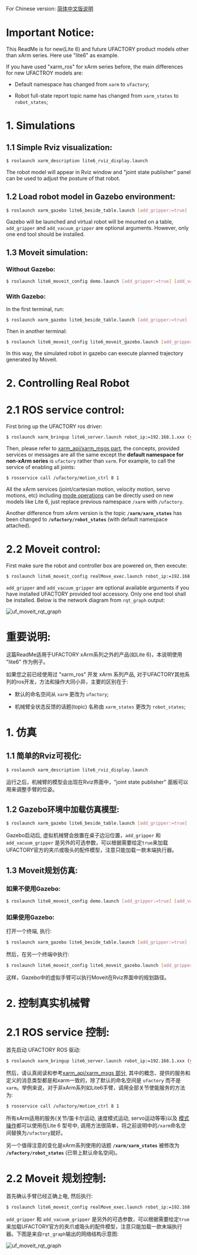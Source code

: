 For Chinese version: [简体中文版说明](#重要说明)

# Important Notice:
This ReadMe is for new(Lite 6) and future UFACTORY product models other than xArm series. Here use "lite6" as example.  

If you have used "xarm_ros" for xArm series before, the main differences for new UFACTROY models are:  

* Default namespace has changed from `xarm` to `ufactory`;  

* Robot full-state report topic name has changed from `xarm_states` to `robot_states`;   


# 1. Simulations

## 1.1 Simple Rviz visualization:  
```bash
$ roslaunch xarm_description lite6_rviz_display.launch
```
The robot model will appear in Rviz window and "joint state publisher" panel can be used to adjust the posture of that robot.  


## 1.2 Load robot model in Gazebo environment:
```bash
$ roslaunch xarm_gazebo lite6_beside_table.launch [add_gripper:=true] [add_vacuum_gripper:=true] 
```
Gazebo will be launched and virtual robot will be mounted on a table, `add_gripper` and `add_vacuum_gripper` are optional arguments. However, only one end tool should be installed.  

## 1.3 Moveit simulation:

### Without Gazebo:
```bash
$ roslaunch lite6_moveit_config demo.launch [add_gripper:=true] [add_vacuum_gripper:=true]
```
### With Gazebo:
In the first terminal, run:
```bash
$ roslaunch xarm_gazebo lite6_beside_table.launch [add_gripper:=true] [add_vacuum_gripper:=true] 
```
Then in another terminal:
```bash
$ roslaunch lite6_moveit_config lite6_moveit_gazebo.launch [add_gripper:=true] [add_vacuum_gripper:=true] 
```
In this way, the simulated robot in gazebo can execute planned trajectory generated by Moveit. 
  

# 2. Controlling Real Robot

# 2.1 ROS service control:
First bring up the UFACTORY ros driver:
```bash
$ roslaunch xarm_bringup lite6_server.launch robot_ip:=192.168.1.xxx (your robot IP)
```
Then, please refer to [xarm_api/xarm_msgs part](https://github.com/xArm-Developer/xarm_ros#57-xarm_apixarm_msgs), the concepts, provided services or messages are all the same except the **default namespace for non-xArm series** is `ufactory` rather than `xarm`. For example, to call the service of enabling all joints:
```bash
$ rosservice call /ufactory/motion_ctrl 8 1
```
All the xArm services (joint/cartesian motion, velocity motion, servo motions, etc) including [mode operations](https://github.com/xArm-Developer/xarm_ros#6-mode-change) can be directly used on new models like Lite 6, just replace previous namespace `/xarm` with `/ufactory`. 

Another difference from xArm version is the topic **`/xarm/xarm_states`** has been changed to **`/ufactory/robot_states`** (with default namespace attached).

# 2.2 Moveit control:
First make sure the robot and controller box are powered on, then execute:
```bash
$ roslaunch lite6_moveit_config realMove_exec.launch robot_ip:=192.168.1.xxx [add_gripper:=true] [add_vacuum_gripper:=true]
```
`add_gripper` and `add_vacuum_gripper` are optional available arguments if you have installed UFACTORY provided tool accessory. Only one end tool shall be installed. Below is the network diagram from `rqt_graph` output:  
  

![uf_moveit_rqt_graph](./doc/uf_moveit_rqt_graph.png) 



# 重要说明:

这篇ReadMe适用于UFACTORY xArm系列之外的产品(如Lite 6)，本说明使用 "lite6" 作为例子。  

如果您之前已经使用过 "xarm_ros" 开发 xArm 系列产品, 对于UFACTORY其他系列的ros开发，方法和操作大同小异，主要的区别在于:  

* 默认的命名空间从 `xarm` 更改为 `ufactory`;  

* 机械臂全状态反馈的话题(topic) 名称由 `xarm_states` 更改为 `robot_states`;   


# 1. 仿真

## 1.1 简单的Rviz可视化:  
```bash
$ roslaunch xarm_description lite6_rviz_display.launch
```
运行之后，机械臂的模型会出现在Rviz界面中，"joint state publisher" 面板可以用来调整手臂的位姿。  


## 1.2 Gazebo环境中加载仿真模型:
```bash
$ roslaunch xarm_gazebo lite6_beside_table.launch [add_gripper:=true] [add_vacuum_gripper:=true] 
```
Gazebo启动后, 虚拟机械臂会放置在桌子边沿位置，`add_gripper` 和 `add_vacuum_gripper` 是另外的可选参数，可以根据需要给定`true`来加载UFACTORY官方的夹爪或吸头的配件模型，注意只能加载一款末端执行器。  

## 1.3 Moveit规划仿真:

### 如果不使用Gazebo:
```bash
$ roslaunch lite6_moveit_config demo.launch [add_gripper:=true] [add_vacuum_gripper:=true]
```
### 如果使用Gazebo:
打开一个终端, 执行:
```bash
$ roslaunch xarm_gazebo lite6_beside_table.launch [add_gripper:=true] [add_vacuum_gripper:=true] 
```
然后，在另一个终端中执行:
```bash
$ roslaunch lite6_moveit_config lite6_moveit_gazebo.launch [add_gripper:=true] [add_vacuum_gripper:=true] 
```
这样，Gazebo中的虚拟手臂可以执行Moveit在Rviz界面中的规划路径。  
   

# 2. 控制真实机械臂

# 2.1 ROS service 控制:
首先启动 UFACTORY ROS 驱动:
```bash
$ roslaunch xarm_bringup lite6_server.launch robot_ip:=192.168.1.xxx (your robot IP)
```
然后，请认真阅读和参考[xarm_api/xarm_msgs 部分](https://github.com/xArm-Developer/xarm_ros/blob/master/ReadMe_cn.md#57-xarm_apixarm_msgs), 其中的概念、提供的服务和定义的消息类型都是和xarm一致的，除了默认的命名空间是 `ufactory` 而不是 `xarm`。举例来说，对于非xArm系列如Lite6手臂，调用全部关节使能服务的方法为:
```bash
$ rosservice call /ufactory/motion_ctrl 8 1
```
所有xArm适用的服务(关节/笛卡尔运动, 速度模式运动, servo运动等等)以及 [模式操作](https://github.com/xArm-Developer/xarm_ros/blob/master/ReadMe_cn.md#6-%E6%A8%A1%E5%BC%8F%E5%88%87%E6%8D%A2)都可以使用在Lite 6 型号中, 调用方法很简单，将之前说明中的`/xarm`命名空间替换为`/ufactory`就好。 

另一个值得注意的变化是xArm系列使用的话题 **`/xarm/xarm_states`** 被修改为 **`/ufactory/robot_states`** (已带上默认命名空间)。

# 2.2 Moveit 规划控制:
首先确认手臂已经正确上电, 然后执行:
```bash
$ roslaunch lite6_moveit_config realMove_exec.launch robot_ip:=192.168.1.xxx [add_gripper:=true] [add_vacuum_gripper:=true]
```
`add_gripper` 和 `add_vacuum_gripper` 是另外的可选参数，可以根据需要给定`true`来加载UFACTORY官方的夹爪或吸头的配件模型，注意只能加载一款末端执行器。下图是来自`rqt_graph`输出的网络结构示意图:  
  

![uf_moveit_rqt_graph](./doc/uf_moveit_rqt_graph.png) 